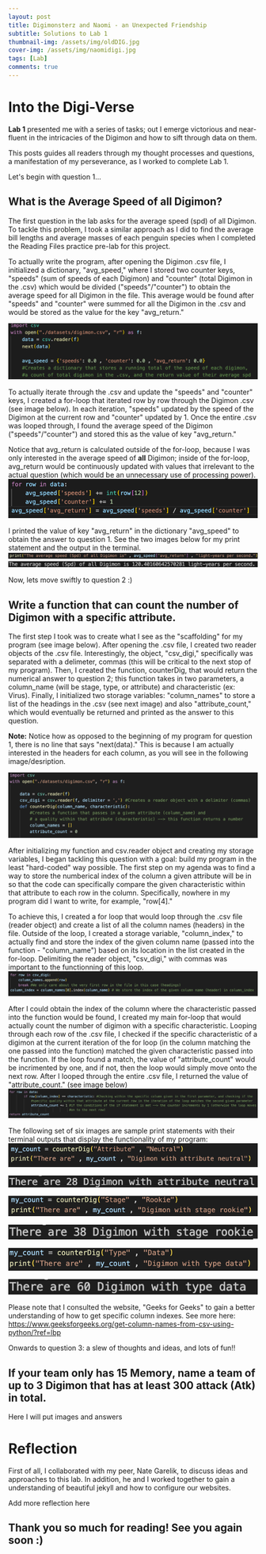 ```yaml
---
layout: post
title: Digimonsterz and Naomi - an Unexpected Friendship
subtitle: Solutions to Lab 1
thumbnail-img: /assets/img/oldDIG.jpg
cover-img: /assets/img/naomidigi.jpg
tags: [Lab]
comments: true
---
```


# Into the Digi-Verse

**Lab 1** presented me with a series of tasks; out I emerge victorious and near-fluent in the intricacies of the Digimon and how to sift through data on them.

This posts guides all readers through my thought processes and questions, a manifestation of my perseverance, as I worked to complete Lab 1. 

Let's begin with question 1...

## What is the Average Speed of all Digimon? 

The first question in the lab asks for the average speed (spd) of all Digimon. To tackle this problem, I took a similar approach as I did to find the average bill lengths and average masses of each penguin species when I completed the Reading Files practice pre-lab for this project. 

To actually write the program, after opening the Digimon .csv file, I initialized a dictionary, "avg_speed," where I stored two counter keys, "speeds" (sum of speeds of each Digimon) and "counter" (total Digimon in the .csv) which would be divided ("speeds"/"counter") to obtain the average speed for all Digimon in the file. This average would be found after "speeds" and "counter" were summed for all the Digimon in the .csv and would be stored as the value for the key "avg_return." 

![initSPEED](../assets/img/startSpd.jpg)




To actually iterate through the .csv and update the "speeds" and "counter" keys, I created a for-loop that iterated row by row through the Digimon .csv (see image below). In each iteration, "speeds" updated by the speed of the Digimon at the current row and "counter" updated by 1. Once the entire .csv was looped through, I found the average speed of the Digimon ("speeds"/"counter") and stored this as the value of key "avg_return." 

Notice that avg_return is calculated outside of the for-loop, because I was only interested in the average speed of **all** Digimon; inside of the for-loop, avg_return would be continuously updated with values that irrelevant to the actual question (which would be an unnecessary use of processing power). 
![loopSpd](../assets/img/loopSpd.jpg)




I printed the value of key "avg_return" in the dictionary "avg_speed" to obtain the answer to question 1. See the two images below for my print statement and the output in the terminal.  
![printspd](../assets/img/printq1.jpg)
![returnSpd](../assets/img/returnSpd.jpg)


Now, lets move swiftly to question 2 :) 


## Write a function that can count the number of Digimon with a specific attribute.

The first step I took was to create what I see as the "scaffolding" for my program (see image below). After opening the .csv file, I created two reader objects of the .csv file. Interestingly, the object, "csv_digi," specifically was separated with a delimeter, commas (this will be critical to the next stop of my program). 
Then, I created the function, counterDig, that would return the numerical answer to question 2; this function takes in two parameters, a column_name (will be stage, type, or attribute) and characteristic (ex: Virus). 
Finally, I initialized two storage variables: "column_names" to store a list of the headings in the .csv (see next image) and also "attribute_count," which would eventually be returned and printed as the answer to this question. 

**Note:** Notice how as opposed to the beginning of my program for question 1, there is no line that says "next(data)." This is because I am actually interested in the headers for each column, as you will see in the following image/desription. 

![initializeAttribute](../assets/img/REALINIT.jpg)


After initializing my function and csv.reader object and creating my storage variables, I began tackling this question with a goal: build my program in the least "hard-coded" way possible. The first step on my agenda was to find a way to store the numberical index of the column a given attribute will be in so that the code can specifically compare the given characteristic within that attribute to each row in the column. Specifically, nowhere in my program did I want to write, for example, "row[4]." 

To achieve this, I created a for loop that would loop through the .csv file (reader object) and create a list of all the column names (headers) in the file. Outside of the loop, I created a storage variable, "column_index," to actually find and store the index of the given column name (passed into the function - "column_name") based on its location in the list created in the for-loop. Delimiting the reader object, "csv_digi," with commas was important to the functionning of this loop. 
![column index for loop](../assets/img/column_index.jpg)



After I could obtain the index of the column where the characteristic passed into the function would be found, I created my main for-loop that would actually count the number of digimon with a specific characteristic. Looping through each row of the .csv file, I checked if the specific characteristic of a digimon at the current iteration of the for loop (in the column matching the one passed into the function) matched the given characteristic passed into the function. 
If the loop found a match, the value of "attribute_count" would be incrimented by one, and if not, then the loop would simply move onto the next row. After I looped through the entire .csv file, I returned the value of "attribute_count."  (see image below)
![main for loop](../assets/img/main_for_loop.jpg)

The following set of six images are sample print statements with their terminal outputs that display the functionality of my program: 
![print example 1](../assets/img/print1.jpg)

![return example 1](../assets/img/return1.jpg)

![print example 2](../assets/img/print2.jpg)

![return example 2](../assets/img/return2.jpg)

![print example 3](../assets/img/print3.jpg)

![return example 3](../assets/img/return3.jpg)


Please note that I consulted the website, "Geeks for Geeks" to gain a better understanding of how to get specific column indexes. See more here: https://www.geeksforgeeks.org/get-column-names-from-csv-using-python/?ref=lbp

Onwards to question 3: a slew of thoughts and ideas, and lots of fun!!  

## If your team only has 15 Memory, name a team of up to 3 Digimon that has at least 300 attack (Atk) in total.

Here I will put images and answers 



# Reflection 
First of all, I collaborated with my peer, Nate Garelik, to discuss ideas and approaches to this lab. In addition, he and I worked together to gain a understanding of beautiful jekyll and how to configure our websites. 

Add more reflection here 



## Thank you so much for reading! See you again soon :)
